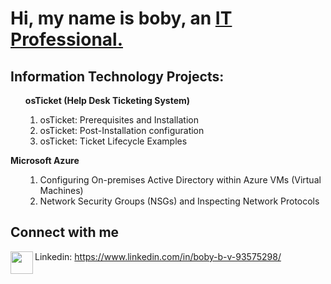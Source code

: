 <h1>Hi, my name is boby, an <a href="https://www.linkedin.com/in/boby-b-v-93575298/">IT Professional.</a></h1>

<h2>Information Technology Projects:</h2>



<ol type="I">
<b>osTicket (Help Desk Ticketing System)</b>
      <ol id="list2">
      <li> osTicket: Prerequisites and Installation</li>
      <li> osTicket: Post-Installation configuration</li>
      <li> osTicket: Ticket Lifecycle Examples</li>
      </ol>
</ol>


<b>Microsoft Azure</b>
<ol>
<ol id="list3">
      <li>Configuring On-premises Active Directory within Azure VMs (Virtual Machines)</li>
      <li>Network Security Groups (NSGs) and Inspecting Network Protocols</li>
</ol>
</ol>

<h2>Connect with me </h2>
<img align="left" width="36px" src="https://iili.io/dEbV3rJ.th.jpg"/>

Linkedin: https://www.linkedin.com/in/boby-b-v-93575298/
